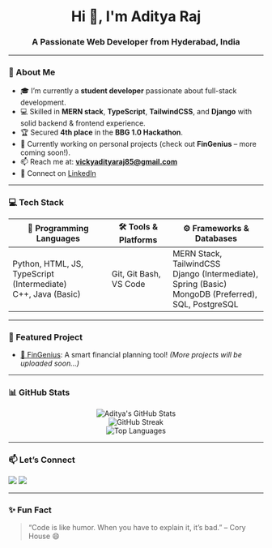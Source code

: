 <h1 align="center">Hi 👋, I'm Aditya Raj</h1>
<h3 align="center">A Passionate Web Developer from Hyderabad, India</h3>



---

### 🚀 About Me

- 🎓 I’m currently a **student developer** passionate about full-stack development.
- 💻 Skilled in **MERN stack**, **TypeScript**, **TailwindCSS**, and **Django** with solid backend & frontend experience.
- 🏆 Secured **4th place** in the **BBG 1.0 Hackathon**.
- 🔨 Currently working on personal projects (check out **FinGenius** – more coming soon!).
- 📫 Reach me at: **vickyadityaraj85@gmail.com**
- 💼 Connect on [LinkedIn](https://www.linkedin.com/in/aditya-raj-622172340)

---

### 💻 Tech Stack

| 🧠 Programming Languages | 🛠 Tools & Platforms | ⚙️ Frameworks & Databases |
|--------------------------|----------------------|----------------------------|
| Python, HTML, JS, TypeScript (Intermediate) <br> C++, Java (Basic) | Git, Git Bash, VS Code | MERN Stack, TailwindCSS <br> Django (Intermediate), Spring (Basic) <br> MongoDB (Preferred), SQL, PostgreSQL |

---

### 📌 Featured Project

- [🔗 FinGenius](https://github.com/vickyadityaraj/FinGenius): A smart financial planning tool! *(More projects will be uploaded soon...)*

---

### 📊 GitHub Stats

<p align="center">
  <img src="https://github-readme-stats.vercel.app/api?username=vickyadityaraj&show_icons=true&theme=tokyonight" alt="Aditya's GitHub Stats" />
  <br>
  <img src="https://github-readme-streak-stats.herokuapp.com/?user=vickyadityaraj&theme=tokyonight" alt="GitHub Streak" />
  <br>
  <img src="https://github-readme-stats.vercel.app/api/top-langs/?username=vickyadityaraj&layout=compact&theme=tokyonight" alt="Top Languages" />
</p>

---

### 📫 Let’s Connect

<p>
  <a href="mailto:vickyadityaraj85@gmail.com"><img src="https://img.shields.io/badge/Gmail-D14836?style=for-the-badge&logo=gmail&logoColor=white"/></a>
  <a href="https://www.linkedin.com/in/aditya-raj-622172340"><img src="https://img.shields.io/badge/LinkedIn-blue?style=for-the-badge&logo=linkedin&logoColor=white"/></a>
</p>

---

### ✨ Fun Fact
> “Code is like humor. When you have to explain it, it’s bad.” – Cory House 😄
